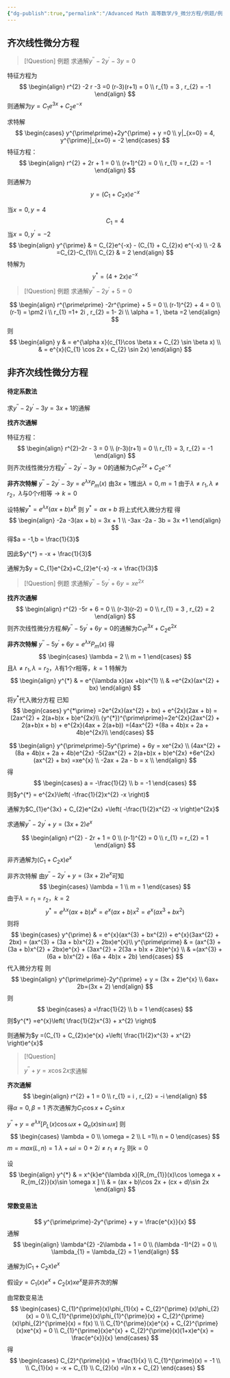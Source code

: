 ```yaml
---
{"dg-publish":true,"permalink":"/Advanced Math 高等数学/9_微分方程/例题/例题：二阶常系数线性微分方程/","tags":["高数","微积分","例题"]}
---
```



## 齐次线性微分方程

> [!Question] 例题
> 求通解$y^{\prime\prime}-2y^{\prime} - 3y =0$

特征方程为
$$
\begin{align}
r^{2} -2 r -3 =0
(r-3)(r+1) = 0 \\
r_{1} = 3 , r_{2} = -1
\end{align}
$$
则通解为$y = C_{1}e^{ 3x} + C_{2}e^{-x}$

求特解
$$
\begin{cases}
y^{\prime\prime}+2y^{\prime} + y =0 \\
y|_{x=0} = 4, y^{\prime}|_{x=0} = -2 
\end{cases}
$$
特征方程：
$$
\begin{align}
r^{2} + 2r + 1 = 0 \\
(r+1)^{2} = 0 \\
r_{1} = r_{2} = -1
\end{align}
$$
则通解为
$$
y = (C_{1} + C_{2}x)e^{-x}
$$

当$x = 0,y=4$
$$
C_{1} = 4
$$
当$x=0 , y^{\prime} =-2$
$$
\begin{align}
y^{\prime} &  = C_{2}e^{-x} - (C_{1} + C_{2}x) e^{-x} \\
-2 & =C_{2}-C_{1}\\
C_{2}  & = 2
\end{align}
$$
特解为
$$
y^{*} = (4 + 2x)e^{-x}
$$

> [!Question] 例题
> 求通解$y^{\prime\prime} -2y^{\prime} + 5 = 0$
> 

$$
\begin{align}
r^{\prime\prime} -2r^{\prime} + 5 = 0 \\
(r-1)^{2} + 4 = 0 \\
(r-1) = \pm2 i \\
r_{1} =1+ 2i , r_{2} = 1- 2i \\
\alpha = 1 , \beta =2
\end{align}
$$
则
$$
\begin{align}
y &  = e^{\alpha x}(c_{1}\cos \beta x + C_{2} \sin \beta x) \\
 & = e^{x}(C_{1} \cos 2x + C_{2} \sin 2x)
\end{align}
$$

## 非齐次线性微分方程

#### 待定系数法

求$y^{\prime\prime}-2y^{\prime} - 3y = 3x + 1$的通解

**找齐次通解**

特征方程：
$$
\begin{align}
r^{2}-2r - 3 = 0 \\
(r-3)(r+1) = 0 \\
r_{1} = 3, r_{2} = -1
\end{align}
$$
则齐次线性微分方程$y^{\prime\prime}-2y^{\prime} - 3y =0$的通解为$C_{1}e^{2x}+C_{2}e^{-x}$

**非齐次特解**
$y^{\prime\prime}-2y^{\prime} - 3y = e^{\lambda x}P_{m}(x)$
由$3x + 1$推出$\lambda=0,m=1$
由于$\lambda \ne r_{1} ,\lambda\ne r_{2}$，$\lambda$与$0$个$r$相等$\to k= 0$

设特解$y^{*} = e^{\lambda x}(ax +b)x^{k}$
则
$y^{*} = ax + b$
将上式代入微分方程
得
$$
\begin{align}
-2a -3(ax + b) = 3x + 1 \\
-3ax -2a - 3b = 3x +1
\end{align}
$$
得$a = -1,b = \frac{1}{3}$

因此$y^{*} = -x + \frac{1}{3}$

通解为$y = C_{1}e^{2x}+C_{2}e^{-x} -x + \frac{1}{3}$

> [!Question] 例题
> 求通解$y^{\prime\prime}-5y^{\prime}  + 6y = xe^{2x}$

**找齐次通解**
$$
\begin{align}
r^{2} -5r + 6 = 0 \\
(r-3)(r-2) = 0 \\
r_{1} = 3 , r_{2} = 2
\end{align}
$$
则齐次线性微分方程$解$$y^{\prime\prime}-5y^{\prime}  + 6y=0$的通解为$C_{1}e^{3x} + C_{2}e^{2x}$

**非齐次特解**
$y^{\prime\prime}-5y^{\prime}  + 6y= e^{\lambda x}P_{m}(x)$
得
$$
\begin{cases}
\lambda = 2 \\
m = 1
\end{cases}
$$
且$\lambda\ne r_{1} ,\lambda = r_{2}$，$\lambda$有$1$个$r$相等，$k =1$
特解为
$$
\begin{align}
y^{*} &  = e^{\lambda x}(ax +b)x^{1} \\
 & =e^{2x}(ax^{2} + bx)
\end{align}
$$
将$y^{*}$代入微分方程
已知
$$
\begin{cases}
y^{*\prime} =2e^{2x}(ax^{2} + bx) + e^{2x}(2ax + b) = (2ax^{2} + 2(a+b)x + b)e^{2x}\\
(y^{*})^{\prime\prime}=2e^{2x}(2ax^{2} + 2(a+b)x + b) + e^{2x}(4ax + 2(a+b)) =(4ax^{2} +(8a + 4b)x + 2a + 4b)e^{2x}\\
\end{cases}
$$

$$
\begin{align}
y^{\prime\prime}-5y^{\prime}  + 6y = xe^{2x} \\
(4ax^{2} +(8a + 4b)x + 2a + 4b)e^{2x} -5(2ax^{2} + 2(a+b)x + b)e^{2x} +6e^{2x}(ax^{2} + bx) =xe^{x} \\
-2ax + 2a - b = x \\
\end{align}
$$
得
$$
\begin{cases}
a = -\frac{1}{2} \\
b = -1
\end{cases}
$$
则$y^{*} = e^{2x}\left( -\frac{1}{2}x^{2} -x \right)$

通解为$C_{1}e^{3x} + C_{2}e^{2x} +\left( -\frac{1}{2}x^{2} -x \right)e^{2x}$

求通解$y^{\prime\prime}-2y^{\prime} + y = (3x + 2)e^{x}$

$$
\begin{align}
r^{2} - 2r + 1 = 0 \\
(r-1)^{2} = 0 \\
r_{1} = r_{2} = 1
\end{align}
$$

非齐通解为$(C_{1} + C_{2}x)e^{x}$

非齐次特解
由$y^{\prime\prime}-2y^{\prime} + y = (3x + 2)e^{x}$可知
$$
\begin{cases}
\lambda = 1 \\
m = 1
\end{cases}
$$
由于$\lambda = r_{1} = r_{2}$，$k=2$
$$
y^{*} =e^{\lambda x}(ax + b)x^{k} = e^{x}(ax + b)x^{2} = e^{x}(ax^{3} + bx^{2})
$$
则将
$$
\begin{cases}
y^{\prime}  & = e^{x}(ax^{3} + bx^{2}) + e^{x}(3ax^{2} + 2bx)  = (ax^{3} + (3a + b)x^{2} + 2bx)e^{x}\\
y^{\prime\prime}  & = (ax^{3} + (3a + b)x^{2} + 2bx)e^{x} + (3ax^{2} + 2(3a + b)x + 2b)e^{x} \\
 & =(ax^{3} +(6a + b)x^{2} + (6a + 4b)x + 2b)
\end{cases}
$$
代入微分方程
则
$$
\begin{align}
y^{\prime\prime}-2y^{\prime} + y = (3x + 2)e^{x} \\
6ax+ 2b=(3x + 2)
\end{align}
$$
则
$$
\begin{cases}
a =\frac{1}{2} \\
b = 1
\end{cases}
$$
则$y^{*} =e^{x}\left( \frac{1}{2}x^{3} + x^{2} \right)$

则通解为$y =(C_{1} + C_{2}x)e^{x} +\left( \frac{1}{2}x^{3} + x^{2} \right)e^{x}$

> [!Question] 
> 
> $y^{\prime\prime}+y = x\cos 2x$求通解
> 

**齐次通解**
$$
\begin{align}
r^{2} + 1 = 0 \\ 
r_{1} = i , r_{2}  = -i
\end{align}
$$
得$\alpha = 0 ,\beta = 1$
齐次通解为$C_{1}\cos x + C_{2}\sin x$

$y^{\prime\prime} + y = e^{\lambda x}[P_{L}(x)\cos \omega x + Q_{n}(x)\sin \omega x]$
则
$$
\begin{cases}
\lambda = 0 \\
\omega = 2 \\
L =1\\
n = 0
\end{cases}
$$
$m = max(L,n) =1$
$\lambda + \omega i =0 + 2i \ne r_{1} \ne r_{2}$
则$k = 0$

设
$$
\begin{align}
y^{*} &  = x^{k}e^{\lambda x}[R_{m_{1}}(x)\cos \omega x + R_{m_{2}}(x)\sin \omega x ] \\
 & = (ax + b)\cos 2x + (cx + d)\sin 2x
\end{align}
$$
#### 常数变易法

$$
y^{\prime\prime}-2y^{\prime} + y = \frac{e^{x}}{x}  
$$
通解
$$
\begin{align}
\lambda^{2} -2\lambda + 1 = 0
 \\
(\lambda -1)^{2} = 0 \\
\lambda_{1} = \lambda_{2} = 1
\end{align}
$$

通解为$(C_{1} + C_{2}x)e^{x}$

假设$y = C_{1}(x)e^{x} + C_{2}(x)xe^{x}$是非齐次的解

由常数变易法
$$
\begin{cases}
C_{1}^{\prime}(x)\phi_{1}(x) + C_{2}^{\prime} (x)\phi_{2}(x) = 0 \\
C_{1}^{\prime}(x)\phi_{1}^{\prime}(x)  + C_{2}^{\prime}(x)\phi_{2}^{\prime}(x) = f(x)   \\
 \\
C_{1}^{\prime}(x)e^{x} + C_{2}^{\prime} (x)xe^{x} = 0 \\
C_{1}^{\prime}(x)e^{x} + C_{2}^{\prime}(x)(1+x)e^{x} = \frac{e^{x}}{x}  
\end{cases}
$$
得
$$
\begin{cases}
C_{2}^{\prime}(x) = \frac{1}{x} \\
C_{1}^{\prime}(x) = -1 \\
 \\
C_{1}(x) = -x + C_{1} \\
C_{2}(x) =\ln x + C_{2}  
\end{cases}
$$


